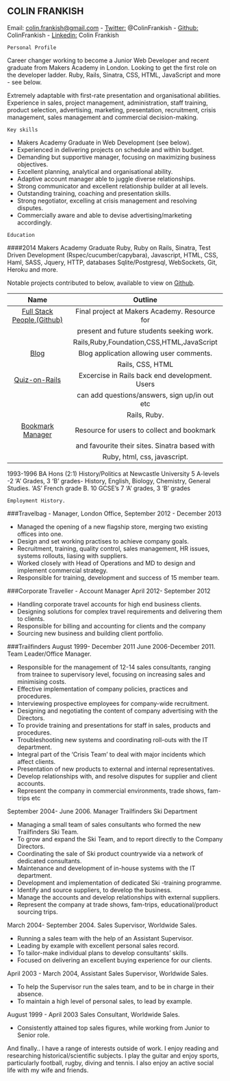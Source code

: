 ## COLIN FRANKISH 

Email: colin.frankish@gmail.com -
[Twitter:] @ColinFrankish -
[Github:]  ColinFrankish -
[Linkedin:] Colin Frankish

`````
Personal Profile
`````
 Career changer working to become a Junior Web Developer and recent graduate from Makers Academy in London. Looking to get the first role on the developer ladder. 
 Ruby, Rails, Sinatra, CSS, HTML, JavaScript and more - see below.


 Extremely adaptable with first-rate presentation and organisational abilities.
 Experience in sales, project management, administration, staff training, product selection, advertising, marketing, presentation, recruitment, crisis management, sales management and commercial decision-making. 

`````
Key skills
`````
  * Makers Academy Graduate in Web Development (see below).
  * Experienced in delivering projects on schedule and within budget.
  * Demanding but supportive manager, focusing on maximizing business objectives.
  * Excellent planning, analytical and organisational ability.
  * Adaptive account manager able to juggle diverse relationships.
  * Strong communicator and excellent relationship builder at all levels.
  * Outstanding training, coaching and presentation skills.
  * Strong negotiator, excelling at crisis management and resolving disputes.
  * Commercially aware and able to devise advertising/marketing accordingly.

`````
Education
`````
####2014 Makers Academy Graduate 
Ruby, Ruby on Rails, Sinatra, Test Driven Development (Rspec/cucumber/capybara), Javascript, HTML, CSS, Haml, SASS, Jquery, HTTP, databases Sqlite/Postgresql, WebSockets, Git, Heroku and more.

Notable projects contributed to below, available to view on [Github](https://github.com/ColinFrankish).


| Name                           | Outline                                       |
|:------------------------------:|:---------------------------------------------:|
| [Full Stack People],[(Github)] | Final project at Makers Academy. Resource for | 
|                                | present and future students seeking work.     |
|                                | Rails,Ruby,Foundation,CSS,HTML,JavaScript     |
| [Blog]                         | Blog application allowing user comments.      |
|                                | Rails, CSS, HTML                              |
| [Quiz-on-Rails]                | Excercise in Rails back end development. Users|
|                                | can add questions/answers, sign up/in out etc |
|                                | Rails, Ruby.                                  |
| [Bookmark Manager]             | Resource for users to collect and bookmark    |
|                                | and favourite their sites. Sinatra based with |
|                                | Ruby, html, css, javascript.                  |


1993-1996 BA Hons (2:1) History/Politics at Newcastle University
5 A-levels -2 ‘A’ Grades, 3 ‘B’ grades- History, English, Biology, Chemistry, General Studies. ‘AS’ French grade B.
10 GCSE’s 7 ‘A’ grades, 3 ‘B’ grades

`````
Employment History.
`````
###Travelbag - Manager, London Office, September 2012 - December 2013
* Managed the opening of a new flagship store, merging two existing offices into one.
* Design and set working practises to achieve company goals.
* Recruitment, training, quality control, sales management, HR issues, systems rollouts, liasing with suppliers.
* Worked closely with Head of Operations and MD to design and implement commercial strategy.
* Responsible for training, development and success of 15 member team.

###Corporate Traveller - Account Manager April 2012- September 2012

* Handling corporate travel accounts for high end business clients.
* Designing solutions for complex travel requirements and delivering them to clients.
* Responsible for billing and accounting for clients and the company
* Sourcing new business and building client portfolio.


###Trailfinders  August 1999- December 2011 
June 2006-December 2011. Team Leader/Office Manager. 

* Responsible for the management of 12-14 sales consultants, ranging from trainee to supervisory level, focusing on increasing sales and minimising costs.
* Effective implementation of company policies, practices and procedures. 
* Interviewing prospective employees for company-wide recruitment. 
* Designing and negotiating the content of company advertising with the Directors.
* To provide training and presentations for staff in sales, products and procedures.
* Troubleshooting new systems and coordinating roll-outs with the IT department.
* Integral part of the ‘Crisis Team’ to deal with major incidents which affect clients. 
* Presentation of new products to external and internal representatives.
* Develop relationships with, and resolve disputes for supplier and client accounts.
* Represent the company in commercial environments, trade shows, fam-trips etc

September 2004- June 2006. Manager Trailfinders Ski Department
 
* Managing a small team of sales consultants who formed the new Trailfinders Ski Team.
* To grow and expand the Ski Team, and to report directly to the Company Directors.
* Coordinating the sale of Ski product countrywide via a network of dedicated consultants.
* Maintenance and development of in-house systems with the IT department. 
* Development and implementation of dedicated Ski -training programme.
* Identify and source suppliers, to develop the business. 
* Manage the accounts and develop relationships with external suppliers. 
* Represent the company at trade shows, fam-trips, educational/product sourcing trips.

March 2004- September 2004. Sales Supervisor, Worldwide Sales.
 
* Running a sales team with the help of an Assistant Supervisor.
* Leading by example with excellent personal sales record.
* To tailor-make individual plans to develop consultants’ skills.
* Focused on delivering an excellent buying experience for our clients. 

April 2003 - March 2004, Assistant Sales Supervisor, Worldwide Sales.

* To help the Supervisor run the sales team, and to be in charge in their absence.
* To maintain a high level of personal sales, to lead by example. 

August 1999 - April 2003 Sales Consultant, Worldwide Sales.
* Consistently attained top sales figures, while working from Junior to Senior role.

And finally..
I have a range of interests outside of work. I enjoy reading and researching historical/scientific subjects. I play the guitar and enjoy sports, particularly football, rugby, diving and tennis. I also enjoy an active social life with my wife and friends. 

[Github:]: https://github.com/ColinFrankish
[Twitter:]: https://twitter.com/ColinFrankish
[Linkedin:]: https://www.linkedin.com/profile/view?id=362671458&trk=nav_responsive_tab_profile
[Full Stack People]: http://ma-student-directory.herokuapp.com/
[(Github)]: https://github.com/CrowdHailer/Final-Project
[Blog]: https://github.com/ColinFrankish/blog
[Quiz-on-rails]: https://github.com/jorjahung/quiz-on-rails
[Bookmark Manager]: https://github.com/ColinFrankish/bookmark_manager